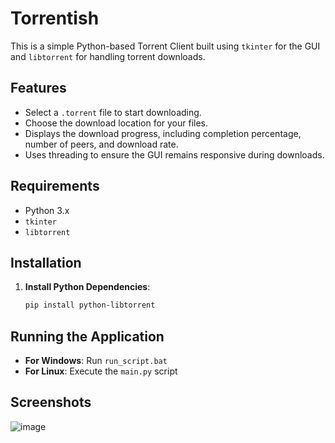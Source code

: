 # Torrentish

This is a simple Python-based Torrent Client built using `tkinter` for the GUI and `libtorrent` for handling torrent downloads.

## Features

- Select a `.torrent` file to start downloading.
- Choose the download location for your files.
- Displays the download progress, including completion percentage, number of peers, and download rate.
- Uses threading to ensure the GUI remains responsive during downloads.

## Requirements

- Python 3.x
- `tkinter` 
- `libtorrent` 

## Installation

1. **Install Python Dependencies**:
   ```bash
   pip install python-libtorrent
## Running the Application
- **For Windows**: Run `run_script.bat` 
- **For Linux**: Execute the `main.py` script

## Screenshots
![image](https://github.com/user-attachments/assets/9517dc59-84b9-4a2a-8e6c-0eebe74218f9)

